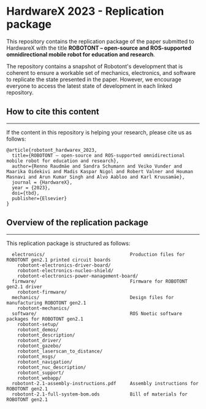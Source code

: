 # HardwareX 2023 - Replication package

This repository contains the replication package of the paper submitted to HardwareX with the title **ROBOTONT – open-source and ROS-supported omnidirectional mobile robot for education and research**.

The repository contains a snapshot of Robotont's development that is coherent to ensure a workable set of mechanics, electronics, and software to replicate the state presented in the paper. However, we encourage everyone to access the latest state of development in each linked repository.


## How to cite this content
---
If the content in this repository is helping your research, please cite us as follows:

```
@article{robotont_hardwarex_2023,
  title={ROBOTONT – open-source and ROS-supported omnidirectional mobile robot for education and research},
  author={Renno Raudmäe and Sandra Schumann and Veiko Vunder and Maarika Oidekivi and Madis Kaspar Nigol and Robert Valner and Houman Masnavi and Arun Kumar Singh and Alvo Aabloo and Karl Kruusamäe},
  journal = {HardwareX},
  year = {2023},
  doi={tbd},
  publisher={Elsevier}
}
```

## Overview of the replication package
---

This replication package is structured as follows:

```
  electronics/                               Production files for ROBOTONT gen2.1 printed circuit boards
    robotont-electronics-driver-board/
    robotont-electronics-nucleo-shield/
    robotont-electronics-power-management-board/
  firmware/                                  Firmware for ROBOTONT gen2.1 driver
    robotont-firmware/
  mechanics/                                 Design files for manufacturing ROBOTONT gen2.1
    robotont-mechanics/
  software/                                  ROS Noetic software packages for ROBOTONT gen2.1
    robotont-setup/
    robotont_demos/
    robotont_description/
    robotont_driver/
    robotont_gazebo/
    robotont_laserscan_to_distance/
    robotont_msgs/
    robotont_navigation/
    robotont_nuc_description/
    robotont_support/
    robotont_webapp/
  robotont-2.1-assembly-instructions.pdf     Assembly instructions for ROBOTONT gen2.1
  robotont-2.1-full-system-bom.ods           Bill of materials for ROBOTONT gen2.1

```
